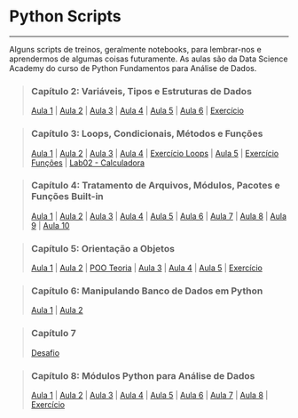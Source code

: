 # Python Scripts

---

Alguns scripts de treinos, geralmente notebooks, para lembrar-nos e aprendermos de algumas coisas futuramente. As aulas são da Data Science Academy do curso de Python Fundamentos para Análise de Dados.


> ### Capítulo 2: Variáveis, Tipos e Estruturas de Dados  
>
> [Aula 1](https://github.com/barbosarafael/Aprendizado-Python/blob/master/Scripts_Aulas/Capitulo02/Aula1Cap2_DSA.ipynb) |
> [Aula 2](https://github.com/barbosarafael/Aprendizado-Python/blob/master/Scripts_Aulas/Capitulo02/Aula2Cap2_DSA.ipynb) |
> [Aula 3](https://github.com/barbosarafael/Aprendizado-Python/blob/master/Scripts_Aulas/Capitulo02/Aula3Cap2_DSA.ipynb) |
> [Aula 4](https://github.com/barbosarafael/Aprendizado-Python/blob/master/Scripts_Aulas/Capitulo02/Aula4Cap2_DSA.ipynb) |
> [Aula 5](https://github.com/barbosarafael/Aprendizado-Python/blob/master/Scripts_Aulas/Capitulo02/Aula5Cap2_DSA.ipynb) |
> [Aula 6](https://github.com/barbosarafael/Aprendizado-Python/blob/master/Scripts_Aulas/Capitulo02/Aula6Cap2.ipynb) |
> [Exercício](https://github.com/barbosarafael/Aprendizado-Python/blob/master/Scripts_Aulas/Capitulo02/ExerciciosCap02.ipynb)

> ### Capítulo 3: Loops, Condicionais, Métodos e Funções
>
> [Aula 1](https://github.com/barbosarafael/Aprendizado-Python/blob/master/Scripts_Aulas/Capitulo03/Aula1Cap3_DSA.ipynb) |
> [Aula 2](https://github.com/barbosarafael/Aprendizado-Python/blob/master/Scripts_Aulas/Capitulo03/Aula2Cap3_DSA.ipynb) |
> [Aula 3](https://github.com/barbosarafael/Aprendizado-Python/blob/master/Scripts_Aulas/Capitulo03/Aula3Cap3_DSA.ipynb) | 
> [Aula 4](https://github.com/barbosarafael/Aprendizado-Python/blob/master/Scripts_Aulas/Capitulo03/Aula4Cap3_DSA.ipynb) |
> [Exercício Loops](https://github.com/barbosarafael/Aprendizado-Python/blob/master/Scripts_Aulas/Capitulo03/ExerciciosCap03-Exercicios-Loops-Condiconais.ipynb) |
> [Aula 5](https://github.com/barbosarafael/Aprendizado-Python/blob/master/Scripts_Aulas/Capitulo03/Aula5Cap3_DSA.ipynb) |
> [Exercício Funções](https://github.com/barbosarafael/Aprendizado-Python/blob/master/Scripts_Aulas/Capitulo03/ExerciciosCap03-Exercicios-Funcoes.ipynb) |
> [Lab02 - Calculadora](https://github.com/barbosarafael/Aprendizado-Python/blob/master/Scripts_Aulas/Capitulo03/Lab02-Calculadora.ipynb)


> ### Capítulo 4: Tratamento de Arquivos, Módulos, Pacotes e Funções Built-in
>
> [Aula 1](https://github.com/barbosarafael/Aprendizado-Python/blob/master/Scripts_Aulas/Capitulo04/Aula1Cap4_DSA.ipynb) |
> [Aula 2](https://github.com/barbosarafael/Aprendizado-Python/blob/master/Scripts_Aulas/Capitulo04/Aula2Cap4_DSA.ipynb) |
> [Aula 3](https://github.com/barbosarafael/Aprendizado-Python/blob/master/Scripts_Aulas/Capitulo04/Aula3Cap4_DSA.ipynb) |
> [Aula 4](https://github.com/barbosarafael/Aprendizado-Python/blob/master/Scripts_Aulas/Capitulo04/Aula4Cap4_DSA.ipynb) |
> [Aula 5](https://github.com/barbosarafael/Aprendizado-Python/blob/master/Scripts_Aulas/Capitulo04/Aula5Cap4_DSA.ipynb) |
> [Aula 6](https://github.com/barbosarafael/Aprendizado-Python/blob/master/Scripts_Aulas/Capitulo04/Aula6Cap4_DSA.ipynb) |
> [Aula 7](https://github.com/barbosarafael/Aprendizado-Python/blob/master/Scripts_Aulas/Capitulo04/Aula7Cap4_DSA.ipynb) |
> [Aula 8](https://github.com/barbosarafael/Aprendizado-Python/blob/master/Scripts_Aulas/Capitulo04/Aula8Cap4_DSA.ipynb) |
> [Aula 9](https://github.com/barbosarafael/Aprendizado-Python/blob/master/Scripts_Aulas/Capitulo04/Aula9Cap4_DSA.ipynb) |
> [Aula 10](https://github.com/barbosarafael/Aprendizado-Python/blob/master/Scripts_Aulas/Capitulo04/Aula10Cap4_DSA.ipynb)


> ### Capítulo 5: Orientação a Objetos
>
> [Aula 1](https://github.com/barbosarafael/Aprendizado-Python/blob/master/Scripts_Aulas/Capitulo05/Aula1Cap5_DSA.ipynb) |
> [Aula 2](https://github.com/barbosarafael/Aprendizado-Python/blob/master/Scripts_Aulas/Capitulo05/Aula2Cap5_DSA.ipynb) |
> [POO Teoria](https://github.com/barbosarafael/Aprendizado-Python/blob/master/Scripts_Aulas/Capitulo05/POO_Teoria.txt) |
> [Aula 3](https://github.com/barbosarafael/Aprendizado-Python/blob/master/Scripts_Aulas/Capitulo05/Aula3Cap5_DSA.ipynb) |
> [Aula 4](https://github.com/barbosarafael/Aprendizado-Python/blob/master/Scripts_Aulas/Capitulo05/Aula4Cap5_DSA.ipynb) |
> [Aula 5](https://github.com/barbosarafael/Aprendizado-Python/blob/master/Scripts_Aulas/Capitulo05/Aula4Cap5_DSA.ipynb) |
> [Exercício](https://github.com/barbosarafael/Aprendizado-Python/blob/master/Scripts_Aulas/Capitulo05/ExerciciosCap05-Exercicios.ipynb)


> ### Capítulo 6: Manipulando Banco de Dados em Python
>
> [Aula 1](https://github.com/barbosarafael/Aprendizado-Python/blob/master/Scripts_Aulas/Capitulo06/Aula1Cap6_DSA.ipynb) |
> [Aula 2](https://github.com/barbosarafael/Aprendizado-Python/blob/master/Scripts_Aulas/Capitulo06/Aula2Cap6_DSA.ipynb)


> ### Capítulo 7
>
> [Desafio](https://github.com/barbosarafael/Aprendizado-Python/blob/master/Scripts_Aulas/Capitulo07/DesafioDSA.ipynb)


> ### Capítulo 8: Módulos Python para Análise de Dados
>
> [Aula 1](https://github.com/barbosarafael/Aprendizado-Python/blob/master/Scripts_Aulas/Capitulo08/Aula1Cap8_DSA.ipynb) |
> [Aula 2](https://github.com/barbosarafael/Aprendizado-Python/blob/master/Scripts_Aulas/Capitulo08/Aula2Cap8_DSA.ipynb) |
> [Aula 3](https://github.com/barbosarafael/Aprendizado-Python/blob/master/Scripts_Aulas/Capitulo08/Aula3Cap8_DSA.ipynb) |
> [Aula 4](https://github.com/barbosarafael/Aprendizado-Python/blob/master/Scripts_Aulas/Capitulo08/Aula4Cap8_DSA.ipynb) |
> [Aula 5](https://github.com/barbosarafael/Aprendizado-Python/blob/master/Scripts_Aulas/Capitulo08/Aula5Cap8_DSA.ipynb) |
> [Aula 6](https://github.com/barbosarafael/Aprendizado-Python/blob/master/Scripts_Aulas/Capitulo08/Aula6Cap8_DSA.ipynb) |
> [Aula 7](https://github.com/barbosarafael/Aprendizado-Python/blob/master/Scripts_Aulas/Capitulo08/Aula7Cap8_DSA.ipynb) |
> [Aula 8](https://github.com/barbosarafael/Aprendizado-Python/blob/master/Scripts_Aulas/Capitulo08/Aula8Cap8_DSA.ipynb) |
> [Exercício](https://github.com/barbosarafael/Aprendizado-Python/blob/master/Scripts_Aulas/Capitulo08/Exercicios.ipynb)


